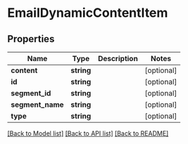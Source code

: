 # EmailDynamicContentItem

## Properties

Name | Type | Description | Notes
------------ | ------------- | ------------- | -------------
**content** | **string** |  | [optional]
**id** | **string** |  | [optional]
**segment_id** | **string** |  | [optional]
**segment_name** | **string** |  | [optional]
**type** | **string** |  | [optional]

[[Back to Model list]](../../README.md#models) [[Back to API list]](../../README.md#endpoints) [[Back to README]](../../README.md)
